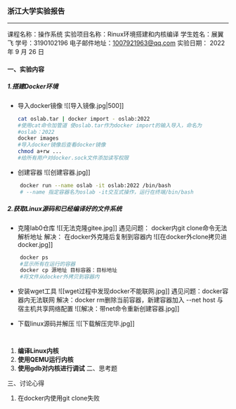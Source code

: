 ### 浙江大学实验报告
---
课程名称：操作系统
实验项目名称：Rinux环境搭建和内核编译
学生姓名：展翼飞  学号：3190102196
电子邮件地址：1007921963@qq.com
实验日期： 2022年 9 月 26 日

#### 一、实验内容
##### 1.**搭建Docker环境** 
* 导入docker镜像
	![[导入镜像.jpg|500]]
	```bash
	cat oslab.tar | docker import - oslab:2022
	#使用cat命令加管道 使oslab.tar作为docker import的输入导入，命名为 
    #oslab：2022
	docker images
	#导入docker镜像后查看docker镜像
	chmod a+rw ...
	#给所有用户对docker.sock文件添加读写权限
	```
	
* 创建容器
![[创建容器.jpg]]	
```bash
	docker run --name oslab -it oslab:2022 /bin/bash
	# --name 指定容器名为oslab -it交互式操作，运行在终端/bin/bash
```


##### 2.**获取Linux源码和已经编译好的文件系统**
* 克隆lab0仓库
![[无法克隆gitee.jpg]]
  遇见问题： docker内git clone命令无法解析地址
  解决： 在docker外克隆后复制到容器内
![[在docker外clone拷贝进docker.jpg]]
```bash
	docker ps 
	#显示所有在运行的容器
	docker cp 源地址 目标容器：目标地址
	#将文件从docker外拷贝到容器内
```

* 安装wget工具
![[wget过程中发现docker不能联网.jpg]]
	遇见问题：docker容器内无法联网
	解决：docker rm删除当前容器，新建容器加入 --net host 与宿主机共享网络配置
	![[解决：带net命令重新创建容器.jpg]]

* 下载linux源码并解压
	![[下载解压完毕.jpg]]
```
	
```
1. **编译Linux内核**
2. **使用QEMU运行内核**
3. **使用gdb对内核进行调试**
二、思考题

三、讨论心得
1. 在docker内使用git clone失败